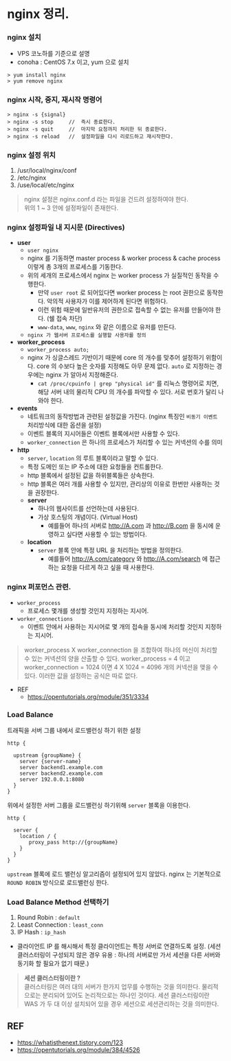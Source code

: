 # nginx 정리.

### nginx 설치
- VPS 코노하를 기준으로 설명
- conoha : CentOS 7.x 이고, yum 으로 설치
```
> yum install nginx
> yum remove nginx
```

### nginx 시작, 중지, 재시작 명령어
```
> nginx -s {signal}
> nginx -s stop     //  즉시 종료한다.
> nginx -s quit     //  마지막 요청까지 처리한 뒤 종료한다.
> nginx -s reload   //  설정파일을 다시 리로드하고 재시작한다.
```

### nginx 설정 위치
1. /usr/local/nginx/conf
2. /etc/nginx
3. /use/local/etc/nginx
> nginx 설정은 nginx.conf.d 라는 파일을 건드려 설정하여야 한다.   
> 위의 1 ~ 3 안에 설정파일이 존재한다.

### nginx 설정파일 내 지시문 (Directives)
- __user__
  -  ```user nginx```
  - nginx 를 기동하면 master process & worker process & cache process 이렇게 총 3개의 프로세스를 기동한다.
  - 위의 세개의 프로세스에서 nginx 는 worker process 가 실질적인 동작을 수행한다.
    - 만약 ```user root``` 로 되어있다면 worker process 는 root 권한으로 동작한다. 악의적 사용자가 이를 제어하게 된다면 위험하다.
    - 이런 위험 때문에 일반유저의 권한으로 접속할 수 없는 유저를 만들어야 한다. (쉘 접속 차단)
    - ```www-data```, ```www```, ```nginx``` 와 같은 이름으로 유저를 만든다.
  - ```nginx 가 웹서버 프로세스를 실행할 사용자를 정의```
- __worker_process__
  - ```worker_process auto;```
  - nginx 가 싱글스레드 기반이기 때문에 core 의 개수를 맞추어 설정하기 위함이다. core 의 수보다 높은 숫자를 지정해도 아무 문제 없다. ```auto``` 로 지정하는 경우에는 nginx 가 알아서 지정해준다.
    - ```cat /proc/cpuinfo | grep "physical id"``` 를 리눅스 명령어로 치면, 해당 서버 내의 물리적 CPU 의 개수를 파악할 수 있다. 서로 번호가 달리 나와야 한다.
- __events__
  - 네트워크의 동작방법과 관련된 설정값을 가진다. (nginx 특징인 ```비동기 이벤트``` 처리방식에 대한 옵션을 설정)
  - 이벤트 블록의 지시어들은 이벤트 블록에서만 사용할 수 있다.
  - ```worker_connection``` 은 하나의 프로세스가 처리할 수 있는 커넥션의 수를 의미
- __http__
  - ```server```, ```location``` 의 루트 블록이라고 말할 수 있다.
  - 특정 도메인 또는 IP 주소에 대한 요청들을 컨트롤한다.
  - http 블록에서 설정된 값을 하위블록들은 상속한다. 
  - http 블록은 여러 개를 사용할 수 있지만, 관리상의 이유로 한번만 사용하는 것을 권장한다.
  - __server__
    - 하나의 웹사이트를 선언하는데 사용된다.
    - 가상 호스팅의 개념이다. (Virtual Host)
      - 예를들어 하나의 서버로 http://A.com 과 http://B.com 을 동시에 운영하고 싶다면 사용할 수 있는 방법이다.
  - __location__
    - ```server``` 블록 안에 특정 URL 을 처리하는 방법을 정의한다.
      - 예를들어 http://A.com/category 와 http://A.com/search 에 접근하는 요청을 다르게 하고 싶을 때 사용한다.

### nginx 퍼포먼스 관련.
- ```worker_process```
  - 프로세스 몇개를 생성할 것인지 지정하는 지시어.
- ```worker_connections```
  - 이벤트 안에서 사용하는 지시어로 몇 개의 접속을 동시에 처리할 것인지 지정하는 지시어.

> worker_process X worker_connection 을 조합하여 하나의 머신이 처리할 수 있는 커넥션의 양을 산출할 수 있다. worker_process = 4 이고 worker_connection = 1024 이면 4 X 1024 = 4096 개의 커넥션을 맺을 수 있다. 이러한 값을 설정하는 공식은 따로 없다. 
- REF
  - https://opentutorials.org/module/351/3334

### Load Balance
트래픽을 서버 그룹 내에서 로드밸런싱 하기 위한 설정
```
http {

  upstream {groupName} {
    server {server-name}
    server backend1.example.com
    server backend2.example.com
    server 192.0.0.1:8080
  }
}
```

위에서 설정한 서버 그룹을 로드밸런싱 하기위해 ```server``` 블록을 이용한다.
```
http {

  server {
    location / {
       proxy_pass http://{groupName}
    }
  }
}
```

```upstream``` 블록에 로드 밸런싱 알고리즘이 설정되어 있지 않았다. nginx 는 기본적으로 ```ROUND ROBIN``` 방식으로 로드밸런싱 한다.

### Load Balance Method 선택하기
1. Round Robin : ```default```
2. Least Connection : ```least_conn```
3. IP Hash : ```ip_hash```
- 클라이언트 IP 를 해시해서 특정 클라이언트는 특정 서버로 연결하도록 설정. (세션 클러스터링이 구성되지 않은 경우 유용 : 하나의 서버로만 가서 세션을 다른 서버와 동기화 할 필요가 없기 때문.)

> __세션 클러스터링이란 ?__    
> 클러스터링은 여러 대의 서버가 한가지 업무를 수행하는 것을 의미한다. 물리적으로는 분리되어 있어도 논리적으로는 하나인 것이다. 세션 클러스터링이란 WAS 가 두 대 이상 설치되어 있을 경우 세션으로 세션관리하는 것을 의미한다. 


## REF
- https://whatisthenext.tistory.com/123
- https://opentutorials.org/module/384/4526
